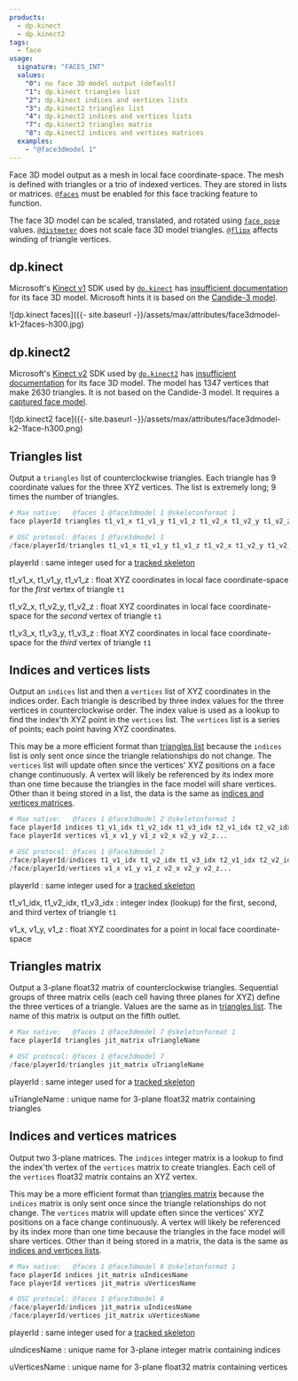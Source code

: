 ```yaml
---
products:
  - dp.kinect
  - dp.kinect2
tags:
  - face
usage:
  signature: "FACES_INT"
  values:
    "0": no face 3D model output (default)
    "1": dp.kinect triangles list
    "2": dp.kinect indices and vertices lists
    "3": dp.kinect2 triangles list
    "4": dp.kinect2 indices and vertices lists
    "7": dp.kinect2 triangles matrix
    "8": dp.kinect2 indices and vertices matrices
  examples:
    - "@face3dmodel 1"
---
```


Face 3D model output as a mesh in local face coordinate-space.
The mesh is defined with triangles or a trio of indexed vertices.
They are stored in lists or matrices.
[`@faces`](faces.md) must be enabled for this face tracking feature to function.

The face 3D model can be scaled, translated, and rotated using [`face pose`](faces.md) values.
[`@distmeter`](distmeter.md) does not scale face 3D model triangles.
[`@flipx`](flipx.md) affects winding of triangle vertices.

## dp.kinect

Microsoft's [Kinect v1](../../_hardware/sensors/kinect-v1.md) SDK
used by [`dp.kinect`](../dp.kinect.md) has
[insufficient documentation](https://learn.microsoft.com/en-us/previous-versions/windows/kinect-1.8/jj130970(v=ieb.10)#face-tracking-outputs)
for its face 3D model. Microsoft hints it is based on the [Candide-3 model](http://www.icg.isy.liu.se/candide/).

![dp.kinect faces]({{- site.baseurl -}}/assets/max/attributes/face3dmodel-k1-2faces-h300.jpg)

## dp.kinect2

Microsoft's [Kinect v2](../../_hardware/sensors/kinect-v2.md) SDK
used by [`dp.kinect2`](../dp.kinect2.md) has
[insufficient documentation](https://learn.microsoft.com/en-us/previous-versions/windows/kinect/dn785525(v=ieb.10)#face-model)
for its face 3D model. The model has 1347 vertices that make 2630 triangles.
It is not based on the Candide-3 model. It requires a [captured face model](faces.md#face-model).

![dp.kinect2 face]({{- site.baseurl -}}/assets/max/attributes/face3dmodel-k2-1face-h300.png)

## Triangles list

Output a `triangles` list of counterclockwise triangles. Each triangle has 9 coordinate values
for the three XYZ vertices. The list is extremely long; 9 times the number of triangles.

```python
# Max native:   @faces 1 @face3dmodel 1 @skeletonformat 1
face playerId triangles t1_v1_x t1_v1_y t1_v1_z t1_v2_x t1_v2_y t1_v2_z t1_v3_x t1_v3_y t1_v3_z...

# OSC protocol: @faces 1 @face3dmodel 1
/face/playerId/triangles t1_v1_x t1_v1_y t1_v1_z t1_v2_x t1_v2_y t1_v2_z t1_v3_x t1_v3_y t1_v3_z...
```

playerId
: same integer used for a [tracked skeleton](skeleton.md#user-identification)

t1_v1_x, t1_v1_y, t1_v1_z
: float XYZ coordinates in local face coordinate-space for the *first* vertex of triangle `t1`

t1_v2_x, t1_v2_y, t1_v2_z
: float XYZ coordinates in local face coordinate-space for the *second* vertex of triangle `t1`

t1_v3_x, t1_v3_y, t1_v3_z
: float XYZ coordinates in local face coordinate-space for the *third* vertex of triangle `t1`

## Indices and vertices lists

Output an `indices` list and then a `vertices` list of XYZ coordinates in the indices order.
Each triangle is described by three index values for the three vertices in counterclockwise order.
The index value is used as a lookup to find the index'th XYZ point in the `vertices` list.
The `vertices` list is a series of points; each point having XYZ coordinates.

This may be a more efficient format than [triangles list](#triangles-list) because the `indices` list
is only sent once since the triangle relationships do not change. The `vertices` list will update often
since the vertices' XYZ positions on a face change continuously. A vertex will likely be referenced
by its index more than one time because the triangles in the face model will share vertices. Other than it
being stored in a list, the data is the same as [indices and vertices matrices](#indices-and-vertices-matrices).

```python
# Max native:   @faces 1 @face3dmodel 2 @skeletonformat 1
face playerId indices t1_v1_idx t1_v2_idx t1_v3_idx t2_v1_idx t2_v2_idx t2_v3_idx...
face playerId vertices v1_x v1_y v1_z v2_x v2_y v2_z...

# OSC protocol: @faces 1 @face3dmodel 2
/face/playerId/indices t1_v1_idx t1_v2_idx t1_v3_idx t2_v1_idx t2_v2_idx t2_v3_idx...
/face/playerId/vertices v1_x v1_y v1_z v2_x v2_y v2_z...
```

playerId
: same integer used for a [tracked skeleton](skeleton.md#user-identification)

t1_v1_idx, t1_v2_idx, t1_v3_idx
: integer index (lookup) for the first, second, and third vertex of triangle `t1`

v1_x, v1_y, v1_z
: float XYZ coordinates for a point in local face coordinate-space

## Triangles matrix

Output a 3-plane float32 matrix of counterclockwise triangles.
Sequential groups of three matrix cells (each cell having three planes for XYZ) define
the three vertices of a triangle. Values are the same as in [triangles list](#triangles-list).
The name of this matrix is output on the fifth outlet.

```python
# Max native:   @faces 1 @face3dmodel 7 @skeletonformat 1
face playerId triangles jit_matrix uTriangleName

# OSC protocol: @faces 1 @face3dmodel 7
/face/playerId/triangles jit_matrix uTriangleName
```

playerId
: same integer used for a [tracked skeleton](skeleton.md#user-identification)

uTriangleName
: unique name for 3-plane float32 matrix containing triangles

## Indices and vertices matrices

Output two 3-plane matrices. The `indices` integer matrix is a lookup to find the index'th vertex
of the `vertices` matrix to create triangles. Each cell of the `vertices` float32 matrix contains
an XYZ vertex.

This may be a more efficient format than [triangles matrix](#triangles-matrix) because the `indices` matrix
is only sent once since the triangle relationships do not change. The `vertices` matrix will update often
since the vertices' XYZ positions on a face change continuously. A vertex will likely be referenced
by its index more than one time because the triangles in the face model will share vertices. Other than it
being stored in a matrix, the data is the same as [indices and vertices lists](#indices-and-vertices-lists).

```python
# Max native:   @faces 1 @face3dmodel 8 @skeletonformat 1
face playerId indices jit_matrix uIndicesName
face playerId vertices jit_matrix uVerticesName

# OSC protocol: @faces 1 @face3dmodel 8
/face/playerId/indices jit_matrix uIndicesName
/face/playerId/vertices jit_matrix uVerticesName
```

playerId
: same integer used for a [tracked skeleton](skeleton.md#user-identification)

uIndicesName
: unique name for 3-plane integer matrix containing indices

uVerticesName
: unique name for 3-plane float32 matrix containing vertices
